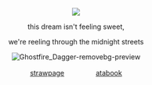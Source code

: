<p align="center"

![](https://komarev.com/ghpvc/?username=itarinn&color=lightgrey)









<p align="center"


this dream isn't feeling sweet, 

<p align="center"

we're reeling through the midnight streets

<p align="center"


![Ghostfire_Dagger-removebg-preview](https://github.com/user-attachments/assets/8abe9906-9b72-4428-bd22-6d50812f37ca)





<p align="center"
  


[strawpage](tuahtime.straw.page)ㅤㅤㅤㅤㅤ[atabook](sigilss.atabook.org)
</p
